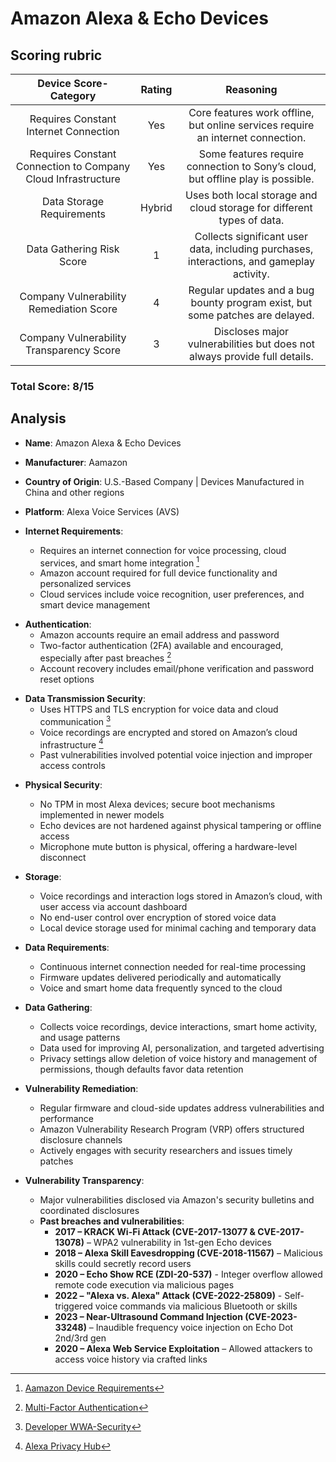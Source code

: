 # Amazon Alexa & Echo Devices

## Scoring rubric
| Device Score-Category |  Rating | Reasoning | 
| :---: | :---: | :---: | 
| Requires Constant Internet Connection | Yes | Core features work offline, but online services require an internet connection. |
| Requires Constant Connection to Company Cloud Infrastructure | Yes | Some features require connection to Sony’s cloud, but offline play is possible. |
| Data Storage Requirements | Hybrid | Uses both local storage and cloud storage for different types of data. |
| Data Gathering Risk Score | 1 | Collects significant user data, including purchases, interactions, and gameplay activity. |
| Company Vulnerability Remediation Score | 4 | Regular updates and a bug bounty program exist, but some patches are delayed. |
| Company Vulnerability Transparency Score | 3 | Discloses major vulnerabilities but does not always provide full details. | 

### Total Score: 8/15

## Analysis  
- **Name**: Amazon Alexa & Echo Devices
- **Manufacturer**: Aamazon
- **Country of Origin**: U.S.-Based Company | Devices Manufactured in China and other regions
- **Platform**: Alexa Voice Services (AVS)

- **Internet Requirements**:  
    - Requires an internet connection for voice processing, cloud services, and smart home integration [^1]
    - Amazon account required for full device functionality and personalized services
    - Cloud services include voice recognition, user preferences, and smart device management
[^1]: [Aamazon Device Requirements](https://developer.amazon.com/en-US/docs/alexa/smarthome/wwa-device-requirements.html)

- **Authentication**:  
    - Amazon accounts require an email address and password
    - Two-factor authentication (2FA) available and encouraged, especially after past breaches [^2]
    - Account recovery includes email/phone verification and password reset options
[^2]: [Multi-Factor Authentication](https://www.amazon.com/gp/help/customer/display.html?nodeId=G9MX9LXNWXFKMJYU)

- **Data Transmission Security**:  
    - Uses HTTPS and TLS encryption for voice data and cloud communication [^3]
    - Voice recordings are encrypted and stored on Amazon’s cloud infrastructure [^4]
    - Past vulnerabilities involved potential voice injection and improper access controls

[^3]: [Developer WWA-Security](https://developer.amazon.com/en-US/docs/alexa/smarthome/wwa-security.html)
[^4]: [Alexa Privacy Hub](https://www.amazon.com/Alexa-Privacy-Hub/b?ie=UTF8&node=19149155011)

- **Physical Security**:  
    - No TPM in most Alexa devices; secure boot mechanisms implemented in newer models
    - Echo devices are not hardened against physical tampering or offline access
    - Microphone mute button is physical, offering a hardware-level disconnect

- **Storage**:  
    - Voice recordings and interaction logs stored in Amazon’s cloud, with user access via account dashboard
    - No end-user control over encryption of stored voice data
    - Local device storage used for minimal caching and temporary data

- **Data Requirements**:  
    - Continuous internet connection needed for real-time processing
    - Firmware updates delivered periodically and automatically
    - Voice and smart home data frequently synced to the cloud

- **Data Gathering**:  
    - Collects voice recordings, device interactions, smart home activity, and usage patterns
    - Data used for improving AI, personalization, and targeted advertising
    - Privacy settings allow deletion of voice history and management of permissions, though defaults favor data retention

- **Vulnerability Remediation**:  
    - Regular firmware and cloud-side updates address vulnerabilities and performance
    - Amazon Vulnerability Research Program (VRP) offers structured disclosure channels
    - Actively engages with security researchers and issues timely patches
 
- **Vulnerability Transparency**:  
    - Major vulnerabilities disclosed via Amazon's security bulletins and coordinated disclosures
    - **Past breaches and vulnerabilities**:  
        - **2017 – KRACK Wi-Fi Attack (CVE-2017-13077 & CVE-2017-13078)** –  WPA2 vulnerability in 1st-gen Echo devices
        - **2018 – Alexa Skill Eavesdropping (CVE-2018-11567)** – Malicious skills could secretly record users
        - **2020 – Echo Show RCE (ZDI-20-537)** - Integer overflow allowed remote code execution via malicious pages
        - **2022 – "Alexa vs. Alexa" Attack (CVE-2022-25809)** - Self-triggered voice commands via malicious Bluetooth or skills
        - **2023 – Near-Ultrasound Command Injection (CVE-2023-33248)** – Inaudible frequency voice injection on Echo Dot 2nd/3rd gen
        - **2020 – Alexa Web Service Exploitation** – Allowed attackers to access voice history via crafted links
